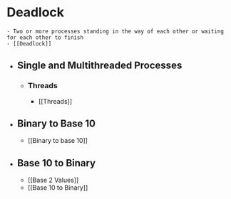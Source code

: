 # Deadlock
	- Two or more processes standing in the way of each other or waiting for each other to finish
	- [[Deadlock]]
- ## Single and Multithreaded Processes
	- ### Threads
		- [[Threads]]
- ## Binary to Base 10
	- [[Binary to base 10]]
- ## Base 10 to Binary
	- [[Base 2 Values]]
	- [[Base 10 to Binary]]